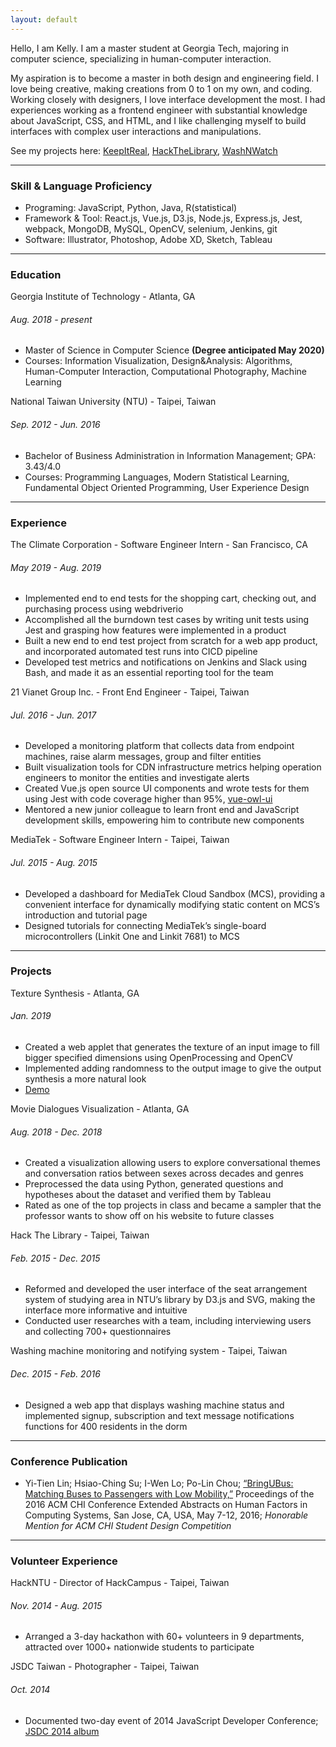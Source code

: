 ```yaml
---
layout: default
---
```


Hello, I am Kelly.
I am a master student at Georgia Tech, majoring in computer science, specializing in human-computer interaction. 

My aspiration is to become a master in both design and engineering field. I love being creative, making creations from 0 to 1 on my own, and coding. Working closely with designers, I love interface development the most. I had experiences working as a frontend engineer with substantial knowledge about JavaScript, CSS, and HTML, and I like challenging myself to build interfaces with complex user interactions and manipulations.

See my projects here: [KeepItReal](./keep-it-real.html), [HackTheLibrary](./hack-the-library.html), [WashNWatch](./wash-n-watch.html)

* * *

### Skill & Language Proficiency

- Programing: JavaScript, Python, Java, R(statistical)
- Framework & Tool: React.js, Vue.js, D3.js, Node.js, Express.js, Jest, webpack, MongoDB, MySQL, OpenCV, selenium, Jenkins, git
- Software: Illustrator, Photoshop, Adobe XD, Sketch, Tableau

* * *

### Education

<dt>Georgia Institute of Technology - Atlanta, GA</dt>

###### Aug. 2018 - present

- Master of Science in Computer Science **(Degree anticipated May 2020)**
- Courses: Information Visualization, Design&Analysis: Algorithms, Human-Computer Interaction, Computational Photography, Machine Learning

<dt>National Taiwan University (NTU) -  Taipei, Taiwan</dt>
  
######  Sep. 2012 - Jun. 2016

-   Bachelor of Business Administration in Information Management; GPA: 3.43/4.0
-   Courses: Programming Languages, Modern Statistical Learning, Fundamental Object Oriented Programming, User Experience Design

* * *

### Experience

<dt>The Climate Corporation - Software Engineer Intern - San Francisco, CA</dt>

######  May 2019 - Aug. 2019

- Implemented end to end tests for the shopping cart, checking out, and purchasing process using webdriverio
- Accomplished all the burndown test cases by writing unit tests using Jest and grasping how features were implemented in a product
- Built a new end to end test project from scratch for a web app product, and incorporated automated test runs into CICD pipeline
- Developed test metrics and notifications on Jenkins and Slack using Bash, and made it as an essential reporting tool for the team

<dt>21 Vianet Group Inc. - Front End Engineer - Taipei, Taiwan</dt>

######  Jul. 2016 - Jun. 2017

- Developed a monitoring platform that collects data from endpoint machines, raise alarm messages, group and filter entities
- Built visualization tools for CDN infrastructure metrics helping operation engineers to monitor the entities and investigate alerts
- Created Vue.js open source UI components and wrote tests for them using Jest with code coverage higher than 95%, [vue-owl-ui](https://github.com/cepave-f2e/vue-owl-ui)
- Mentored a new junior colleague to learn front end and JavaScript development skills, empowering him to contribute new components

<dt>MediaTek - Software Engineer Intern - Taipei, Taiwan</dt>

######  Jul. 2015 - Aug. 2015

- Developed a dashboard for MediaTek Cloud Sandbox (MCS), providing a convenient interface for dynamically modifying static content on MCS’s introduction and tutorial page
- Designed tutorials for connecting MediaTek’s single-board microcontrollers (Linkit One and Linkit 7681) to MCS

* * *

### Projects

<dt>Texture Synthesis - Atlanta, GA</dt>

######  Jan. 2019

- Created a web applet that generates the texture of an input image to fill bigger specified dimensions using OpenProcessing and OpenCV
- Implemented adding randomness to the output image to give the output synthesis a more natural look
- [Demo](https://i.imgur.com/LeEVLDu.gif)

<dt>Movie Dialogues Visualization - Atlanta, GA</dt>

######  Aug. 2018 - Dec. 2018

- Created a visualization allowing users to explore conversational themes and conversation ratios between sexes across decades and genres
- Preprocessed the data using Python, generated questions and hypotheses about the dataset and verified them by Tableau
- Rated as one of the top projects in class and became a sampler that the professor wants to show off on his website to future classes

<dt>Hack The Library - Taipei, Taiwan</dt>

######  Feb. 2015 - Dec. 2015

- Reformed and developed the user interface of the seat arrangement system of studying area in NTU’s library by D3.js and SVG, making the interface more informative and intuitive
- Conducted user researches with a team, including interviewing users and collecting 700+ questionnaires

<dt>Washing machine monitoring and notifying system - Taipei, Taiwan</dt>

######  Dec. 2015 - Feb. 2016

- Designed a web app that displays washing machine status and implemented signup, subscription and text message notifications functions for 400 residents in the dorm

* * *

### Conference Publication

- Yi-Tien Lin; Hsiao-Ching Su; I-Wen Lo; Po-Lin Chou; [“BringUBus: Matching Buses to Passengers with Low Mobility,”](https://dl.acm.org/citation.cfm?id=2890640) Proceedings of the 2016 ACM CHI Conference Extended Abstracts on Human Factors in Computing Systems, San Jose, CA, USA, May 7-12, 2016; *Honorable Mention for ACM CHI Student Design Competition*

* * *

### Volunteer Experience

<dt>HackNTU - Director of HackCampus -  Taipei, Taiwan</dt>

######  Nov. 2014 - Aug. 2015

- Arranged a 3-day hackathon with 60+ volunteers in 9 departments, attracted over 1000+ nationwide students to participate

<dt>JSDC Taiwan - Photographer -  Taipei, Taiwan</dt>

######  Oct. 2014

- Documented two-day event of 2014 JavaScript Developer Conference; [JSDC 2014 album](https://www.flickr.com/photos/jsdc2014/sets/72157648408915008/)


